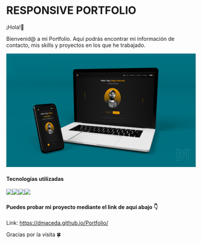 # RESPONSIVE PORTFOLIO

¡Hola!👋

Bienvenid@ a mi Portfolio.
Aquí podrás encontrar mi información de contacto, mis skills y proyectos en los que he trabajado.

![Preview de la App ](https://github.com/dmaceda/Portfolio/blob/master/src/assets/mokup.png)

#### Tecnologías utilizadas

<img src="https://img.shields.io/badge/-JavaScript-eed718?style=flat&logo=javascript&logoColor=ffffff"><img src = "https://img.shields.io/badge/-HTML5-E34F26?style=flat&logo=html5&logoColor=white"><img src = "https://img.shields.io/badge/-CSS3-1572B6?style=flat&logo=css3&logoColor=white"><img src="https://img.shields.io/badge/-React-000000?style=flat&logo=react&logoColor=00c8ff">

#### Puedes probar mi proyecto mediante el link de aqui abajo 👇

Link: https://dmaceda.github.io/Portfolio/

Gracias por la visita 🍀
